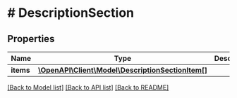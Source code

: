 # # DescriptionSection

## Properties

Name | Type | Description | Notes
------------ | ------------- | ------------- | -------------
**items** | [**\OpenAPI\Client\Model\DescriptionSectionItem[]**](DescriptionSectionItem.md) |  | [optional]

[[Back to Model list]](../../README.md#models) [[Back to API list]](../../README.md#endpoints) [[Back to README]](../../README.md)
